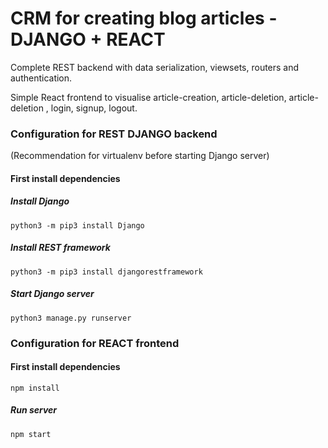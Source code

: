 # CRM for creating blog articles - DJANGO + REACT

Complete REST backend with data serialization, viewsets, routers and authentication.

Simple React frontend to visualise article-creation, article-deletion, article-deletion , login, signup, logout.

### Configuration for REST DJANGO backend

(Recommendation for virtualenv before starting Django server)

#### First install dependencies

##### Install Django

```
python3 -m pip3 install Django
```

##### Install REST framework

```
python3 -m pip3 install djangorestframework
```

##### Start Django server

```
python3 manage.py runserver
```

### Configuration for REACT frontend

#### First install dependencies

```
npm install
```

##### Run server

```
npm start
```

